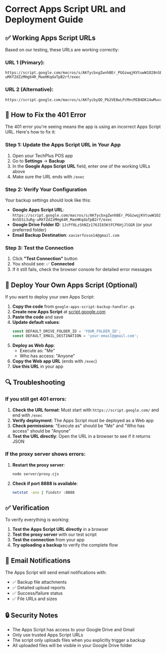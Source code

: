 # Correct Apps Script URL and Deployment Guide

## ✅ Working Apps Script URLs

Based on our testing, these URLs are working correctly:

### URL 1 (Primary):
```
https://script.google.com/macros/s/AKfycbxgZwnhBEr_PGGzwqjKVtuwW1O28nSESi3uRg-uMXfZdZzMHg64R_MaeHKqdaTpB2rf/exec
```

### URL 2 (Alternative):
```
https://script.google.com/macros/s/AKfycbyQO_Pb2VE8wLPcMncMIB4DK14wMuvrV1nfKdbahfTKAMmZrzmKCJMQWsKNsNnu/exec
```

## 🔧 How to Fix the 401 Error

The 401 error you're seeing means the app is using an incorrect Apps Script URL. Here's how to fix it:

### Step 1: Update the Apps Script URL in Your App

1. Open your TechPlus POS app
2. Go to **Settings** → **Backup**
3. In the **Google Apps Script URL** field, enter one of the working URLs above
4. Make sure the URL ends with `/exec`

### Step 2: Verify Your Configuration

Your backup settings should look like this:

- **Google Apps Script URL**: `https://script.google.com/macros/s/AKfycbxgZwnhBEr_PGGzwqjKVtuwW1O28nSESi3uRg-uMXfZdZzMHg64R_MaeHKqdaTpB2rf/exec`
- **Google Drive Folder ID**: `1JcPf0LzShNZz1763I65KtFCP6HjJlGGR` (or your preferred folder)
- **Email Backup Destination**: `xavierfosso14@gmail.com`

### Step 3: Test the Connection

1. Click **"Test Connection"** button
2. You should see: ✅ **Connected**
3. If it still fails, check the browser console for detailed error messages

## 🚀 Deploy Your Own Apps Script (Optional)

If you want to deploy your own Apps Script:

1. **Copy the code** from `google-apps-script-backup-handler.gs`
2. **Create new Apps Script** at [script.google.com](https://script.google.com)
3. **Paste the code** and save
4. **Update default values**:
   ```javascript
   const DEFAULT_DRIVE_FOLDER_ID = 'YOUR_FOLDER_ID';
   const DEFAULT_EMAIL_DESTINATION = 'your-email@gmail.com';
   ```
5. **Deploy as Web App**:
   - Execute as: "Me"
   - Who has access: "Anyone"
6. **Copy the Web app URL** (ends with `/exec`)
7. **Use this URL** in your app

## 🔍 Troubleshooting

### If you still get 401 errors:

1. **Check the URL format**: Must start with `https://script.google.com/` and end with `/exec`
2. **Verify deployment**: The Apps Script must be deployed as a Web app
3. **Check permissions**: "Execute as" should be "Me" and "Who has access" should be "Anyone"
4. **Test the URL directly**: Open the URL in a browser to see if it returns JSON

### If the proxy server shows errors:

1. **Restart the proxy server**:
   ```bash
   node server/proxy.cjs
   ```
2. **Check if port 8888 is available**:
   ```bash
   netstat -ano | findstr :8888
   ```

## ✅ Verification

To verify everything is working:

1. **Test the Apps Script URL directly** in a browser
2. **Test the proxy server** with our test script
3. **Test the connection** from your app
4. **Try uploading a backup** to verify the complete flow

## 📧 Email Notifications

The Apps Script will send email notifications with:
- ✅ Backup file attachments
- ✅ Detailed upload reports
- ✅ Success/failure status
- ✅ File URLs and sizes

## 🔒 Security Notes

- The Apps Script has access to your Google Drive and Gmail
- Only use trusted Apps Script URLs
- The script only uploads files when you explicitly trigger a backup
- All uploaded files will be visible in your Google Drive folder 